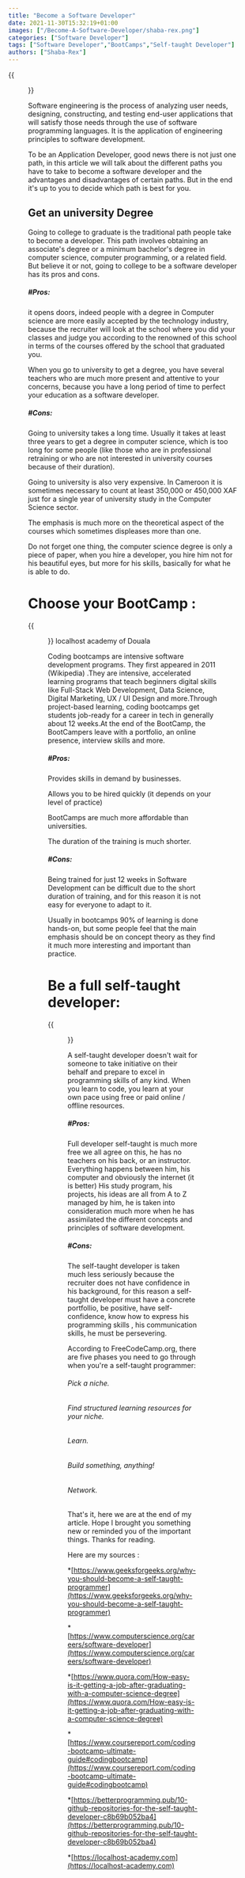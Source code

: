 ```yaml
---
title: "Become a Software Developer"
date: 2021-11-30T15:32:19+01:00
images: ["/Become-A-Software-Developer/shaba-rex.png"]
categories: ["Software Developer"]
tags: ["Software Developer","BootCamps","Self-taught Developer"]
authors: ["Shaba-Rex"]
---
```


{{<figure src="/Become-A-Software-Developer/viva the it.jpeg"  alt="Software Engineering is Cool">}}

Software engineering is the process of analyzing user needs, designing, constructing, and testing end-user applications that will satisfy those needs through the use of software programming languages. It is the application of engineering principles to software development.

To be an Application Developer, good news there is not just one path, in this article we will talk about the different paths you have to take to become a software developer and the advantages and disadvantages of certain paths. But in the end it's up to you to decide which path is best for you.

## Get an university Degree

Going to college to graduate is the traditional path people take to become a developer.
This path involves obtaining an associate's degree or a minimum bachelor's degree in computer science, computer programming, or a related field. But believe it or not, going to college to be a software developer has its pros and cons.

##### #Pros:

it opens doors, indeed people with a degree in Computer science are more easily accepted by the technology industry, because the recruiter will look at the school where you did your classes and judge you according to the renowned of this school in terms of the courses offered by the school that graduated you.

When you go to university to get a degree, you have several teachers who are much more present and attentive to your concerns, because you have a long period of time to perfect your education as a software developer.

##### #Cons:

Going to university takes a long time. Usually it takes at least three years to get a degree in computer science, which is too long for some people (like those who are in professional retraining or who are not interested in university courses because of their duration).

Going to university is also very expensive. In Cameroon it is sometimes necessary to count at least 350,000 or 450,000 XAF just for a single year of university study in the Computer Science sector.

The emphasis is much more on the theoretical aspect of the courses which sometimes displeases more than one.

Do not forget one thing, the computer science degree is only a piece of paper, when you hire a developer, you hire him not for his beautiful eyes, but more for his skills, basically for what he is able to do.

# Choose your BootCamp :

{{<figure src="/Become-A-Software-Developer/Localhost academy.png"  alt="Image de la localHost Academy Douala">}}
localhost academy of Douala 

Coding bootcamps are intensive software development programs. They first appeared in 2011 (Wikipedia) .They are intensive, accelerated learning programs that teach beginners digital skills like Full-Stack Web Development, Data Science, Digital Marketing, UX / UI Design and more.Through project-based learning, coding bootcamps get students job-ready for a career in tech in generally about 12 weeks.At the end of the BootCamp, the BootCampers leave with a portfolio, an online presence, interview skills and more.

##### #Pros:

Provides skills in demand by businesses.

Allows you to be hired quickly (it depends on your level of practice)

BootCamps are much more affordable than universities.

The duration of the training is much shorter.

##### #Cons:

Being trained for just 12 weeks in Software Development can be difficult due to the short duration of training, and for this reason it is not easy for everyone to adapt to it.

Usually in bootcamps 90% of learning is done hands-on, but some people feel that the main emphasis should be on concept theory as they find it much more interesting and important than practice.

# Be a full self-taught developer:

{{<figure src="/Become-A-Software-Developer/self-taught-developer.jpg"  alt="self-taught-developer">}}

A self-taught developer doesn't wait for someone to take initiative on their behalf and prepare to excel in programming skills of any kind. When you learn to code, you learn at your own pace using free or paid online / offline resources.

##### #Pros:

Full developer self-taught is much more free we all agree on this, he has no teachers on his back, or an instructor. Everything happens between him, his computer and obviously the internet (it is better)
His study program, his projects, his ideas are all from A to Z managed by him, he is taken into consideration much more when he has assimilated the different concepts and principles of software development.

##### #Cons:

The self-taught developer is taken much less seriously because the recruiter does not have confidence in his background, for this reason a self-taught developer must have a concrete portfollio, be positive, have self-confidence, know how to express his programming skills , his communication skills, he must be persevering.

According to FreeCodeCamp.org, there are five phases you need to go through when you're a self-taught programmer:

###### Pick a niche.
###### Find structured learning resources for your niche.
###### Learn.
###### Build something, anything!
###### Network.


That's it, here we are at the end of my article. Hope I brought you something new or reminded you of the important things. Thanks for reading.

Here are my sources :

*[https://www.geeksforgeeks.org/why-you-should-become-a-self-taught-programmer](https://www.geeksforgeeks.org/why-you-should-become-a-self-taught-programmer)

*[https://www.computerscience.org/careers/software-developer](https://www.computerscience.org/careers/software-developer)

*[https://www.quora.com/How-easy-is-it-getting-a-job-after-graduating-with-a-computer-science-degree](https://www.quora.com/How-easy-is-it-getting-a-job-after-graduating-with-a-computer-science-degree)

*[https://www.coursereport.com/coding-bootcamp-ultimate-guide#codingbootcamp](https://www.coursereport.com/coding-bootcamp-ultimate-guide#codingbootcamp)

*[https://betterprogramming.pub/10-github-repositories-for-the-self-taught-developer-c8b69b052ba4](https://betterprogramming.pub/10-github-repositories-for-the-self-taught-developer-c8b69b052ba4)

*[https://localhost-academy.com](https://localhost-academy.com)
